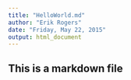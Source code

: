 ```yaml
---
title: "HelloWorld.md"
author: "Erik Rogers"
date: "Friday, May 22, 2015"
output: html_document
---
```




## This is a markdown file